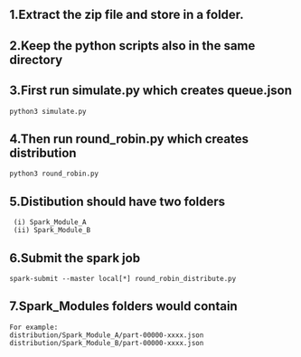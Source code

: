 ## 1.Extract the zip file and store in a folder.
## 2.Keep the python scripts also in the same directory
## 3.First run simulate.py which creates queue.json 
    python3 simulate.py
## 4.Then run round_robin.py which creates distribution
    python3 round_robin.py
## 5.Distibution should have two folders 
     (i) Spark_Module_A 
     (ii) Spark_Module_B
## 6.Submit the spark job 
    spark-submit --master local[*] round_robin_distribute.py
## 7.Spark_Modules folders would contain
    For example:
    distribution/Spark_Module_A/part-00000-xxxx.json
    distribution/Spark_Module_B/part-00000-xxxx.json

